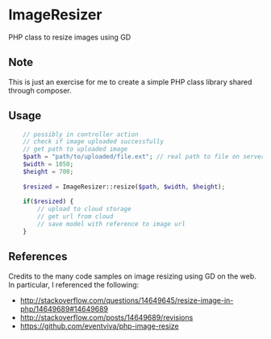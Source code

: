 # ImageResizer
PHP class to resize images using GD

## Note
This is just an exercise for me to create a simple PHP class library shared through composer.

## Usage
```php
    // possibly in controller action
    // check if image uploaded successfully
    // get path to uploaded image
    $path = "path/to/uploaded/file.ext"; // real path to file on server
    $width = 1050;
    $height = 700;
     
    $resized = ImageResizer::resize($path, $width, $height);
    
    if($resized) {
        // upload to cloud storage
        // get url from cloud
        // save model with reference to image url
    }
```

## References
Credits to the many code samples on image resizing using GD on the web. In particular, I referenced the following:   

* http://stackoverflow.com/questions/14649645/resize-image-in-php/14649689#14649689
* http://stackoverflow.com/posts/14649689/revisions
* https://github.com/eventviva/php-image-resize



